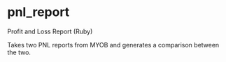 # pnl_report
Profit and Loss Report (Ruby)

Takes two PNL reports from MYOB and generates a comparison between the two.
